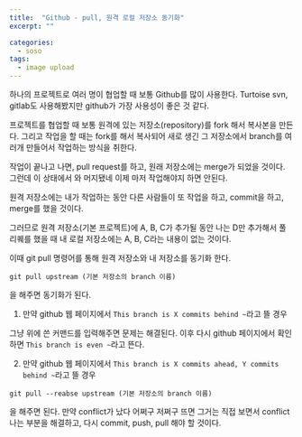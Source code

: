 ```yaml
---
title:  "Github - pull, 원격 로컬 저장소 동기화"
excerpt: ""

categories:
  - soso
tags:
  - image upload
---
```


하나의 프로젝트로 여러 명이 협업할 때 보통 Github를 많이 사용한다. Turtoise svn, gitlab도 사용해봤지만 github가 가장 사용성이 좋은 것 같다.

프로젝트를 협업할 때 보통 원격에 있는 저장소(repository)를 fork 해서 복사본을 만든다. 그리고 작업을 할 때는 fork를 해서 복사되어 새로 생긴 그 저장소에서 branch를 여러개 만들어서 작업하는 방식을 취한다.

작업이 끝나고 나면, pull request를 하고, 원래 저장소에는 merge가 되었을 것이다. 그런데 이 상태에서 와 머지됐네 이제 마저 작업해야지 하면 안된다.

원격 저장소에는 내가 작업하는 동안 다른 사람들이 또 작업을 하고, commit을 하고, merge를 했을 것이다.

그러므로 원격 저장소(기본 프로젝트)에 A, B, C가 추가될 동안 나는 D만 추가해서 풀 리퀘를 했을 때 내 로컬 저장소에는 A, B, C라는 내용이 없는 것이다.

이때 git pull 명령어를 통해 원격 저장소와 내 저장소를 동기화 한다.

```
git pull upstream (기본 저장소의 branch 이름)
```

을 해주면 동기화가 된다.

1. 만약 github 웹 페이지에서 `This branch is X commits behind ~`라고 뜰 경우

그냥 위에 쓴 커맨드를 입력해주면 문제는 해결된다. 이후 다시 github 페이지에서 확인하면 `This branch is even ~`라고 뜬다.

2. 만약 github 웹 페이지에서 `This branch is X commits ahead, Y commits behind ~`라고 뜰 경우

```
git pull --reabse upstream (기본 저장소의 branch 이름)
```

을 해주면 된다. 만약 conflict가 났다 어쩌구 저쩌구 뜨면 그거는 직접 보면서 conflict 나는 부분을 해결하고, 다시 commit, push, pull 해야 할 것이다.
